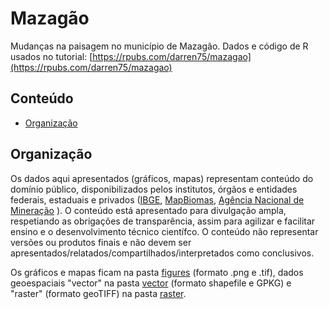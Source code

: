 # Mazagão
Mudanças na paisagem no município de Mazagão. Dados e código de R usados no tutorial: [https://rpubs.com/darren75/mazagao](https://rpubs.com/darren75/mazagao)

## Conteúdo

- [Organização](#organizacao)


<a id="organizacao"></a>
## Organização
Os dados aqui apresentados (gráficos, mapas) representam conteúdo do 
domínio público, disponibilizados pelos institutos, órgãos e entidades
federais, estaduais e privados ([IBGE](https://www.ibge.gov.br/),  [MapBiomas](https://mapbiomas.org/), [Agência Nacional de Mineração](https://dados.gov.br/dataset/sistema-de-informacoes-geograficas-da-mineracao-sigmine) ). O conteúdo está apresentado para divulgação ampla, 
respetiando as obrigações de transparência, assim para agilizar e 
facilitar ensino e o desenvolvimento técnico científco. O conteúdo não 
representar versões ou produtos  finais e não devem ser apresentados/relatados/compartilhados/interpretados como conclusivos. 

Os gráficos e mapas ficam na pasta [figures](https://github.com/darrennorris/mazagao/tree/main/figures) (formato .png e .tif), dados geoespaciais "vector" na pasta [vector](https://github.com/darrennorris/mazagao/tree/main/vector) (formato shapefile e GPKG) e "raster" (formato geoTIFF) na pasta [raster](https://github.com/darrennorris/mazagao/tree/main/raster). 

